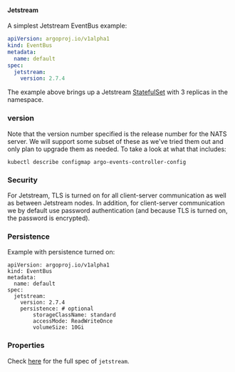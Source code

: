 #### Jetstream

A simplest Jetstream EventBus example:

```yaml
apiVersion: argoproj.io/v1alpha1
kind: EventBus
metadata:
  name: default
spec:
  jetstream:
    version: 2.7.4
```

The example above brings up a Jetstream
[StatefulSet](https://kubernetes.io/docs/concepts/workloads/controllers/statefulset/)
with 3 replicas in the namespace. 

### version

Note that the version number specified is the release number for the NATS server. We will support some subset of these as we've tried them out and only plan to upgrade them as needed. To take a look at what that includes:
```
kubectl describe configmap argo-events-controller-config
```

### Security

For Jetstream, TLS is turned on for all client-server communication as well as between Jetstream nodes. In addition, for client-server communication we by default use password authentication (and because TLS is turned on, the password is encrypted).

### Persistence

Example with persistence turned on:
```
apiVersion: argoproj.io/v1alpha1
kind: EventBus
metadata:
  name: default
spec:
  jetstream:
    version: 2.7.4
    persistence: # optional
        storageClassName: standard
        accessMode: ReadWriteOnce
        volumeSize: 10Gi
```

### Properties

Check
[here](https://broken)
for the full spec of `jetstream`.


